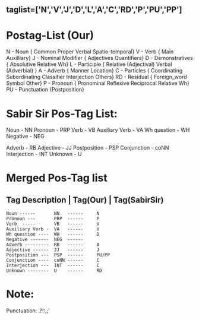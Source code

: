 
## taglist=['N','V','J','D','L','A','C','RD','P','PU','PP']

Postag-List (Our)
===================================================
N - Noun { Common Proper Verbal Spatio-temporal}
V - Verb { Main Auxilliary}
J - Nominal Modifier { Adjectives Quantifiers}
D - Demonstratives { Absolutive Relative Wh}
L - Participle { Relative (Adjectival) Verbal (Adverbial) }
A - Adverb { Manner Location}
C - Particles { Coordinating Subordinating Classifier Interjection Others}
RD - Residual { Foreign_word Symbol Other}
P - Pronoun { Pronominal Reflexive Reciprocal Relative Wh}
PU - Punctuation {Postposition}

Sabir Sir Pos-Tag List:
===================================================
Noun - NN
Pronoun - PRP
Verb - VB
Auxiliary Verb - VA
Wh question - WH
Negative - NEG

Adverb - RB
Adjective - JJ
Postposition - PSP
Conjunction - coNN
Interjection - INT
Unknown - U


Merged Pos-Tag list
===================================================
Tag Description     |  Tag(Our)   |  Tag(SabirSir)
----------------------------------------------
    Noun ------       NN   ------     N
    Pronoun ---       PRP  ------     P
    Verb  -----       VB   ------     V
    Auxiliary Verb -  VA   ------     V
    Wh question ----  WH   ------     D
    Negative -------  NEG  ------
    Adverb ---------  RB   ------     A
    Adjective ------  JJ   ------     J
    Postposition ---  PSP  ------     PU/PP
    Conjunction ----  coNN ------     C
    Interjection ---  INT  ------     C
    Unknown --------  U    ------     RD


Note:
===================================================
Punctuation: .?!:,;'
